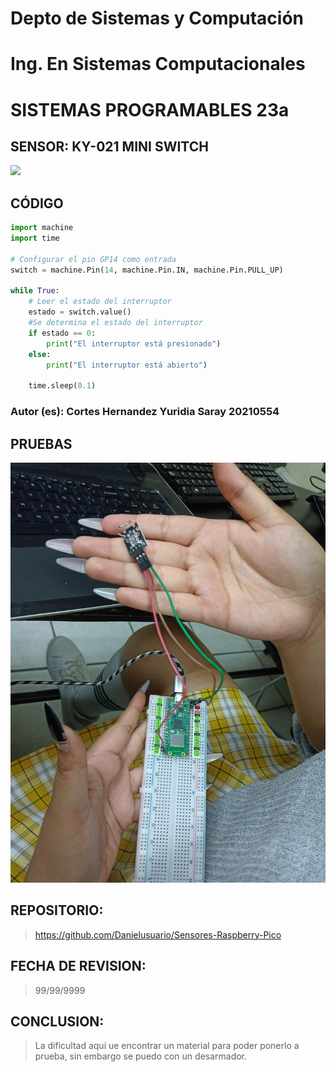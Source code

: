 # Depto de Sistemas y Computación
# Ing. En Sistemas Computacionales
# SISTEMAS PROGRAMABLES 23a

## SENSOR: KY-021 MINI SWITCH
![](https://uelectronics.com/wp-content/uploads/AR0039-Sensor-KY-021-Mini-interruptor-Magnetico-v2.jpg)

## CÓDIGO
```python
import machine
import time

# Configurar el pin GP14 como entrada
switch = machine.Pin(14, machine.Pin.IN, machine.Pin.PULL_UP)

while True:
    # Leer el estado del interruptor
    estado = switch.value()
    #Se determina el estado del interruptor
    if estado == 0:
        print("El interruptor está presionado")
    else:
        print("El interruptor está abierto")

    time.sleep(0.1)
```

### Autor (es): Cortes Hernandez Yuridia Saray 20210554

## PRUEBAS

![](https://github.com/Danielusuario/Sensores-Raspberry-Pico/blob/main/Imagenes/KY-021.png)

## REPOSITORIO: 
> https://github.com/Danielusuario/Sensores-Raspberry-Pico

## FECHA DE REVISION:
> 99/99/9999

## CONCLUSION:
> La dificultad aqui ue encontrar un material para poder ponerlo a prueba, sin embargo se puedo con un desarmador.
